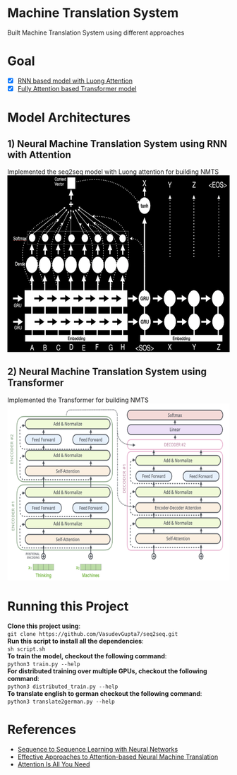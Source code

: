 # Machine Translation System
Built Machine Translation System using different approaches

# Goal
- [x] [RNN based model with Luong Attention](rnn_attention.py)
- [x] [Fully Attention based Transformer model](transformers.py)

# Model Architectures
## 1) Neural Machine Translation System using RNN with Attention
Implemented the seq2seq model with Luong attention for building NMTS <br>
<img src="assets/rnn_model.png" width="700" height="400"/> <br>

## 2) Neural Machine Translation System using Transformer
Implemented the Transformer for building NMTS <br>
<img src="assets/transformers_model.png" width="700" height="400"/> <br>

# Running this Project
**Clone this project using**: <br>
`git clone https://github.com/VasudevGupta7/seq2seq.git`<br>
**Run this script to install all the dependencies**: <br>
`sh script.sh`<br>
**To train the model, checkout the following command**:<br>
`python3 train.py --help`<br>
**For distributed training over multiple GPUs, checkout the following command**:<br>
`python3 distributed_train.py --help`<br>
**To translate english to german checkout the following command**:<br>
`python3 translate2german.py --help`<br>

# References
- [Sequence to Sequence Learning with Neural Networks](https://arxiv.org/abs/1409.3215)
- [Effective Approaches to Attention-based Neural Machine Translation](https://arxiv.org/abs/1508.04025)
- [Attention Is All You Need](https://arxiv.org/abs/1706.03762)
